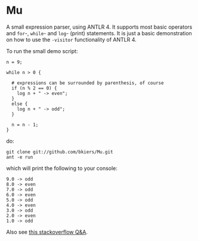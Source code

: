 Mu
==

A small expression parser, using ANTLR 4. It supports most basic operators
and `for`-, `while`- and `log`- (print) statements. It is just a basic
demonstration on how to use the `-visitor` functionality of ANTLR 4.

To run the small demo script:

```
n = 9;

while n > 0 {

  # expressions can be surrounded by parenthesis, of course
  if (n % 2 == 0) {
    log n + " -> even";
  }
  else {
    log n + " -> odd";
  }

  n = n - 1;
}
```

do:

```
git clone git://github.com/bkiers/Mu.git
ant -e run
```

which will print the following to your console:

```
9.0 -> odd
8.0 -> even
7.0 -> odd
6.0 -> even
5.0 -> odd
4.0 -> even
3.0 -> odd
2.0 -> even
1.0 -> odd
```

Also see [this stackoverflow Q&A](http://stackoverflow.com/questions/15610183/if-else-statements-in-antlr-using-listeners).